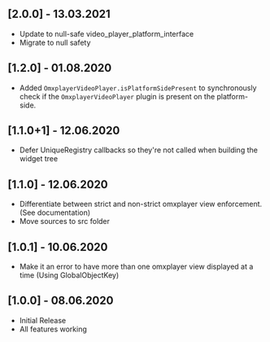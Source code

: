 ## [2.0.0] - 13.03.2021

* Update to null-safe video_player_platform_interface
* Migrate to null safety

## [1.2.0] - 01.08.2020

* Added `OmxplayerVideoPlayer.isPlatformSidePresent` to synchronously check if the `OmxplayerVideoPlayer` plugin is present on the platform-side.

## [1.1.0+1] - 12.06.2020

* Defer UniqueRegistry callbacks so they're not called when building the widget tree

## [1.1.0] - 12.06.2020

* Differentiate between strict and non-strict omxplayer view enforcement. (See documentation)
* Move sources to src folder

## [1.0.1] - 10.06.2020

* Make it an error to have more than one omxplayer view displayed at a time (Using GlobalObjectKey)

## [1.0.0] - 08.06.2020

* Initial Release
* All features working
